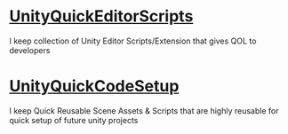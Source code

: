 # [UnityQuickEditorScripts](https://github.com/GDAsim/UnityQuickEditorScripts)
I keep collection of Unity Editor Scripts/Extension that gives QOL to developers

# [UnityQuickCodeSetup](https://github.com/GDAsim/UnityQuickCodeSetup)
I keep Quick Reusable Scene Assets & Scripts that are highly reusable for quick setup of future unity projects
